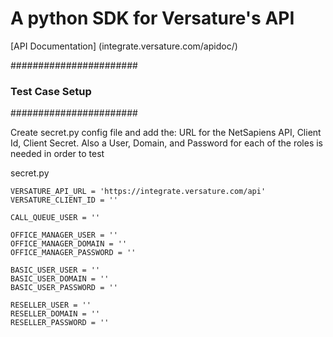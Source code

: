 # A python SDK for Versature's API

[API Documentation] (integrate.versature.com/apidoc/)


#######################
### Test Case Setup ###
#######################

Create secret.py config file and add the: URL for the NetSapiens API, Client Id, Client Secret. Also a User, Domain, and Password for each of the roles is needed in order to test

secret.py 

```
VERSATURE_API_URL = 'https://integrate.versature.com/api'
VERSATURE_CLIENT_ID = ''

CALL_QUEUE_USER = ''

OFFICE_MANAGER_USER = ''
OFFICE_MANAGER_DOMAIN = ''
OFFICE_MANAGER_PASSWORD = ''

BASIC_USER_USER = ''
BASIC_USER_DOMAIN = ''
BASIC_USER_PASSWORD = ''

RESELLER_USER = ''
RESELLER_DOMAIN = ''
RESELLER_PASSWORD = ''
```